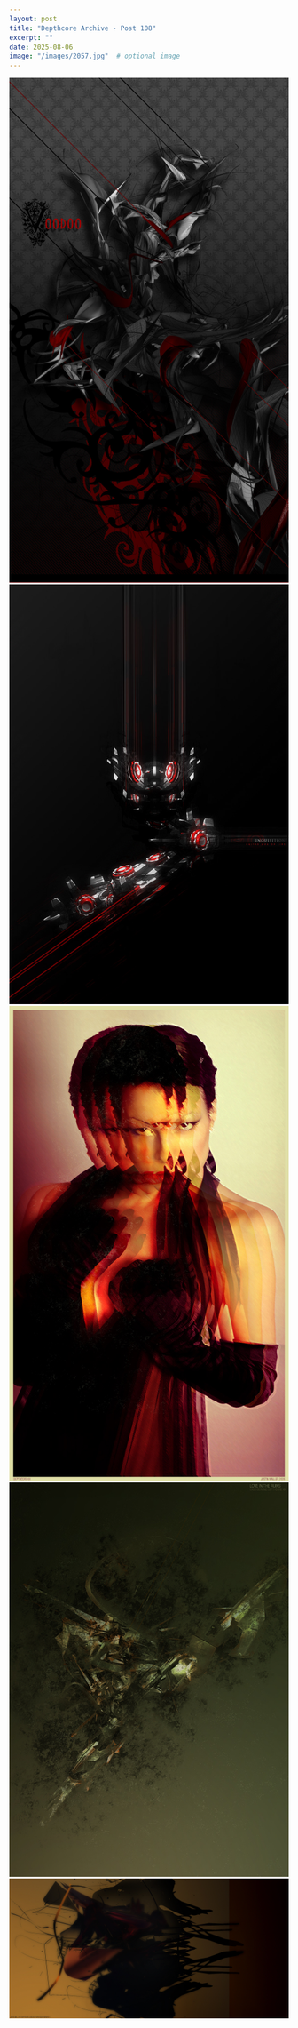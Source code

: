 ```yaml
---
layout: post
title: "Depthcore Archive - Post 108"
excerpt: ""
date: 2025-08-06
image: "/images/2057.jpg"  # optional image
---
```


<img src="/images/2057.jpg">
<img src="/images/2058.jpg" alt="2058.jpg"/>
<img src="/images/2060.jpg" alt="2060.jpg"/>
<img src="/images/2061.jpg" alt="2061.jpg"/>
<img src="/images/2062.jpg" alt="2062.jpg"/>
